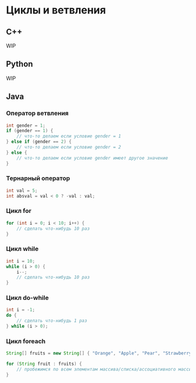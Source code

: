 # Циклы и ветвления

## C++

WIP

## Python

WIP

## Java

### Оператор ветвления
```java
int gender = 1;
if (gender == 1) {
    // что-то делаем если условие gender = 1
} else if (gender == 2) {
    // что-то делаем если условие gender = 2
} else {
    // что-то делаем если условие gender имеет другое значение
}
```

### Тернарный оператор
```java
int val = 5;
int absval = val < 0 ? -val : val;
```

### Цикл for
```java
for (int i = 0; i < 10; i++) {
    // сделать что-нибудь 10 раз
}
```

### Цикл while
```java
int i = 10;
while (i > 0) {
    i--;
    // сделать что-нибудь 10 раз
}
```

### Цикл do-while
```java
int i = -1;
do {
    // сделать что-нибудь 1 раз
} while (i > 0);
```

### Цикл foreach
```java
String[] fruits = new String[] { "Orange", "Apple", "Pear", "Strawberry" };

for (String fruit : fruits) {
    // пробежимся по всем элементам массива/списка/ассоциативного массива
}
```

